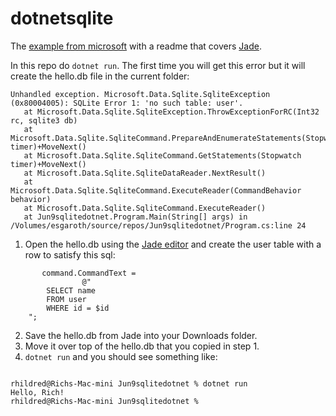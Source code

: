 # dotnetsqlite
The [example from microsoft](https://docs.microsoft.com/en-us/dotnet/standard/data/sqlite/?tabs=visual-studio) with a readme that covers [Jade](https://rhildred.github.iol/jade).

In this repo do `dotnet run`. The first time you will get this error but it will create the hello.db file in the current folder:

```
Unhandled exception. Microsoft.Data.Sqlite.SqliteException (0x80004005): SQLite Error 1: 'no such table: user'.
   at Microsoft.Data.Sqlite.SqliteException.ThrowExceptionForRC(Int32 rc, sqlite3 db)
   at Microsoft.Data.Sqlite.SqliteCommand.PrepareAndEnumerateStatements(Stopwatch timer)+MoveNext()
   at Microsoft.Data.Sqlite.SqliteCommand.GetStatements(Stopwatch timer)+MoveNext()
   at Microsoft.Data.Sqlite.SqliteDataReader.NextResult()
   at Microsoft.Data.Sqlite.SqliteCommand.ExecuteReader(CommandBehavior behavior)
   at Microsoft.Data.Sqlite.SqliteCommand.ExecuteReader()
   at Jun9sqlitedotnet.Program.Main(String[] args) in /Volumes/esgaroth/source/repos/Jun9sqlitedotnet/Program.cs:line 24
```

1. Open the hello.db using the [Jade editor](https://rhildred.github.io) and create the user table with a row to satisfy this sql:
```
       command.CommandText =
                @"
        SELECT name
        FROM user
        WHERE id = $id
    ";

```
2. Save the hello.db from Jade into your Downloads folder. 
3. Move it over top of the hello.db that you copied in step 1.
4. `dotnet run` and you should see something like:

```

rhildred@Richs-Mac-mini Jun9sqlitedotnet % dotnet run
Hello, Rich!
rhildred@Richs-Mac-mini Jun9sqlitedotnet %

```


